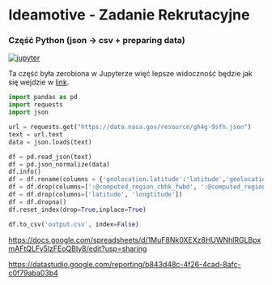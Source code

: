 # Ideamotive - Zadanie Rekrutacyjne

### Część Python (json -> csv + preparing data)
[![jupyter](https://github.com/janobyte/ideamotive/blob/main/scrs/jptr.png "jupyter")](https://github.com/janobyte/ideamotive/blob/main/jsontocsv.ipynb)

Ta część była zerobiona w Jupyterze więć lepsze widoczność będzie jak się wejdzie w [link](https://github.com/janobyte/ideamotive/blob/main/jsontocsv.ipynb).
```python
import pandas as pd
import requests
import json

url = requests.get("https://data.nasa.gov/resource/gh4g-9sfh.json")
text = url.text
data = json.loads(text)

df = pd.read_json(text)
df = pd.json_normalize(data)
df.info()
df = df.rename(columns = {'geolocation.latitude':'latitude','geolocation.longitude':'longtitude'})
df = df.drop(columns=[':@computed_region_cbhk_fwbd', ':@computed_region_nnqa_25f4'])
df = df.drop(columns=['latitude', 'longtitude'])
df = df.dropna()
df.reset_index(drop=True,inplace=True)

df.to_csv('output.csv', index=False)
```

https://docs.google.com/spreadsheets/d/1MuF8Nk0XEXz8HUWNhlRGLBpxmAFtQLFv5lzFEoQBIy8/edit?usp=sharing


https://datastudio.google.com/reporting/b843d48c-4f26-4cad-8afc-c0f79aba03b4

